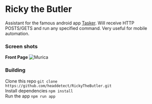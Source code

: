 Ricky the Butler
===========================

Assistant for the famous android app [Tasker](https://play.google.com/store/apps/details?id=net.dinglisch.android.taskerm&hl=en). Will receive HTTP POSTS/GETS and run any specified command. Very useful for mobile automation.

### Screen shots
**Front Page**
![Murica](http://i.imgur.com/Iycr5vj.png "Very rough sketch of the program")


### Building

Clone this repo `git clone https://github.com/headdetect/RickyTheButler.git`  
Install dependencies `npm install`  
Run the app `npm run app`